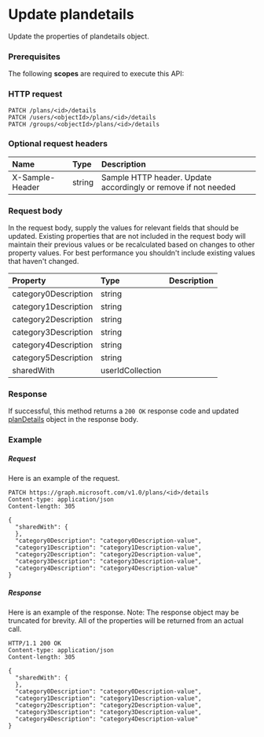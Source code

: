 # Update plandetails

Update the properties of plandetails object.
### Prerequisites
The following **scopes** are required to execute this API: 
### HTTP request
<!-- { "blockType": "ignored" } -->
```http
PATCH /plans/<id>/details
PATCH /users/<objectId>/plans/<id>/details
PATCH /groups/<objectId>/plans/<id>/details
```
### Optional request headers
| Name       | Type | Description|
|:-----------|:------|:----------|
| X-Sample-Header  | string  | Sample HTTP header. Update accordingly or remove if not needed|

### Request body
In the request body, supply the values for relevant fields that should be updated. Existing properties that are not included in the request body will maintain their previous values or be recalculated based on changes to other property values. For best performance you shouldn't include existing values that haven't changed.

| Property	   | Type	|Description|
|:---------------|:--------|:----------|
|category0Description|string||
|category1Description|string||
|category2Description|string||
|category3Description|string||
|category4Description|string||
|category5Description|string||
|sharedWith|userIdCollection||

### Response
If successful, this method returns a `200 OK` response code and updated [planDetails](../resources/plandetails.md) object in the response body.
### Example
##### Request
Here is an example of the request.
<!-- {
  "blockType": "request",
  "name": "update_plandetails"
}-->
```http
PATCH https://graph.microsoft.com/v1.0/plans/<id>/details
Content-type: application/json
Content-length: 305

{
  "sharedWith": {
  },
  "category0Description": "category0Description-value",
  "category1Description": "category1Description-value",
  "category2Description": "category2Description-value",
  "category3Description": "category3Description-value",
  "category4Description": "category4Description-value"
}
```
##### Response
Here is an example of the response. Note: The response object may be truncated for brevity. All of the properties will be returned from an actual call.
<!-- {
  "blockType": "response",
  "truncated": true,
  "@odata.type": "microsoft.graph.plandetails"
} -->
```http
HTTP/1.1 200 OK
Content-type: application/json
Content-length: 305

{
  "sharedWith": {
  },
  "category0Description": "category0Description-value",
  "category1Description": "category1Description-value",
  "category2Description": "category2Description-value",
  "category3Description": "category3Description-value",
  "category4Description": "category4Description-value"
}
```

<!-- uuid: 8fcb5dbc-d5aa-4681-8e31-b001d5168d79
2015-10-25 14:57:30 UTC -->
<!-- {
  "type": "#page.annotation",
  "description": "Update plandetails",
  "keywords": "",
  "section": "documentation",
  "tocPath": ""
}-->